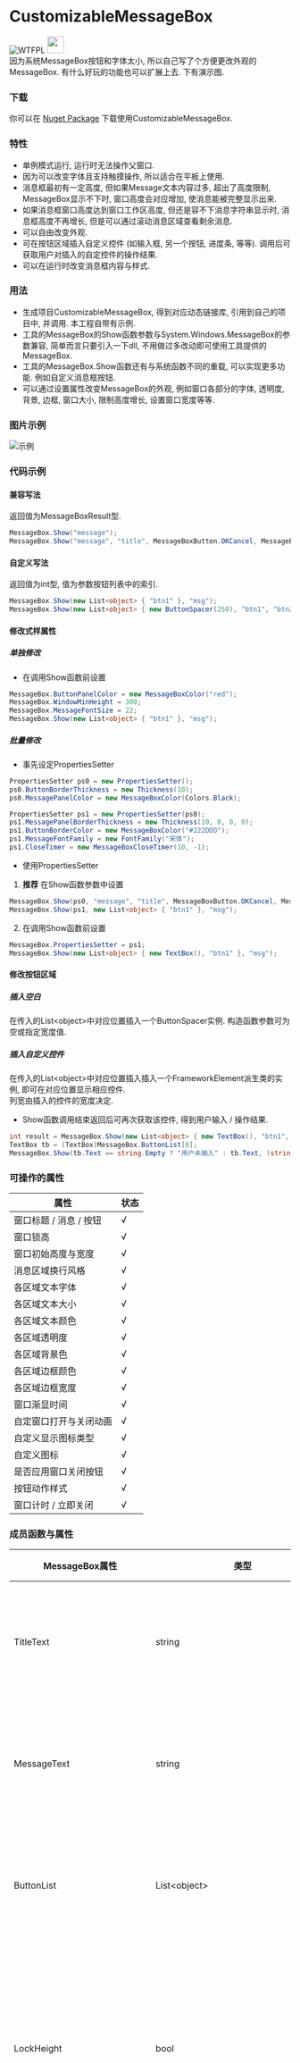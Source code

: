 # CustomizableMessageBox
 ![WTFPL](http://www.wtfpl.net/wp-content/uploads/2012/12/wtfpl-badge-1.png)
<img src="https://www.nuget.org/Content/gallery/img/logo-header.svg?sanitize=true" height="30px">  
 因为系统MessageBox按钮和字体太小, 所以自己写了个方便更改外观的MessageBox. 有什么好玩的功能也可以扩展上去. 下有演示图.  
### 下载
你可以在 [Nuget Package](https://www.nuget.org/packages/CustomizableMessageBox/) 下载使用CustomizableMessageBox.
### 特性
- 单例模式运行, 运行时无法操作父窗口. 
- 因为可以改变字体且支持触摸操作, 所以适合在平板上使用. 
- 消息框最初有一定高度, 但如果Message文本内容过多, 超出了高度限制, MessageBox显示不下时, 窗口高度会对应增加, 使消息能被完整显示出来. 
- 如果消息框窗口高度达到窗口工作区高度, 但还是容不下消息字符串显示时, 消息框高度不再增长, 但是可以通过滚动消息区域查看剩余消息. 
- 可以自由改变外观. 
- 可在按钮区域插入自定义控件 (如输入框, 另一个按钮, 进度条, 等等). 调用后可获取用户对插入的自定控件的操作结果. 
- 可以在运行时改变消息框内容与样式. 
### 用法
- 生成项目CustomizableMessageBox, 得到对应动态链接库, 引用到自己的项目中, 并调用. 本工程自带有示例. 
- 工具的MessageBox的Show函数参数与System.Windows.MessageBox的参数兼容, 简单而言只要引入一下dll, 不用做过多改动即可使用工具提供的MessageBox. 
- 工具的MessageBox.Show函数还有与系统函数不同的重载, 可以实现更多功能. 例如自定义消息框按钮. 
- 可以通过设置属性改变MessageBox的外观, 例如窗口各部分的字体, 透明度, 背景, 边框, 窗口大小, 限制高度增长, 设置窗口宽度等等. 
### 图片示例
![示例](https://www.iaders.com/wp-content/uploads/2019/12/mb-1.gif "粗略做了两种样式")
### 代码示例
#### 兼容写法
返回值为MessageBoxResult型. 
```csharp
MessageBox.Show("message");
MessageBox.Show("message", "title", MessageBoxButton.OKCancel, MessageBoxImage.Question);
```
#### 自定义写法
返回值为int型, 值为参数按钮列表中的索引. 
```csharp
MessageBox.Show(new List<object> { "btn1" }, "msg");
MessageBox.Show(new List<object> { new ButtonSpacer(250), "btn1", "btn2", "btn3", "btn4", "btn5", new ButtonSpacer(30) }, "msg", "title", MessageBoxImage.Asterisk);
```
#### 修改式样属性
##### 单独修改
- 在调用Show函数前设置
```csharp
MessageBox.ButtonPanelColor = new MessageBoxColor("red");
MessageBox.WindowMinHeight = 300;
MessageBox.MessageFontSize = 22;
MessageBox.Show(new List<object> { "btn1" }, "msg");
```
##### 批量修改
- 事先设定PropertiesSetter
```csharp
PropertiesSetter ps0 = new PropertiesSetter();
ps0.ButtonBorderThickness = new Thickness(10);
ps0.MessagePanelColor = new MessageBoxColor(Colors.Black);

PropertiesSetter ps1 = new PropertiesSetter(ps0);
ps1.MessagePanelBorderThickness = new Thickness(10, 0, 0, 0);
ps1.ButtonBorderColor = new MessageBoxColor("#222DDD");
ps1.MessageFontFamily = new FontFamily("宋体");
ps1.CloseTimer = new MessageBoxCloseTimer(10, -1);
```
- 使用PropertiesSetter
1. **推荐** 在Show函数参数中设置
```csharp
MessageBox.Show(ps0, "message", "title", MessageBoxButton.OKCancel, MessageBoxImage.Question);
MessageBox.Show(ps1, new List<object> { "btn1" }, "msg");
```
2. 在调用Show函数前设置
```csharp
MessageBox.PropertiesSetter = ps1;
MessageBox.Show(new List<object> { new TextBox(), "btn1" }, "msg");
```
#### 修改按钮区域
##### 插入空白
在传入的List&lt;object&gt;中对应位置插入一个ButtonSpacer实例. 构造函数参数可为空或指定宽度值. </br>
##### 插入自定义控件
在传入的List&lt;object&gt;中对应位置插入插入一个FrameworkElement派生类的实例, 即可在对应位置显示相应控件. </br>
列宽由插入的控件的宽度决定. </br>
- Show函数调用结束返回后可再次获取该控件, 得到用户输入 / 操作结果.
```csharp
int result = MessageBox.Show(new List<object> { new TextBox(), "btn1", "btn2" }, "msg");
TextBox tb = (TextBox)MessageBox.ButtonList[0];
MessageBox.Show(tb.Text == string.Empty ? "用户未输入" : tb.Text, (string)MessageBox.ButtonList[result]);
```
### 可操作的属性
|属性|状态|
|----|----|
|窗口标题 / 消息 / 按钮|√|
|窗口锁高|√|
|窗口初始高度与宽度|√|
|消息区域换行风格|√|
|各区域文本字体|√|
|各区域文本大小|√|
|各区域文本颜色|√|
|各区域透明度|√|
|各区域背景色|√|
|各区域边框颜色|√|
|各区域边框宽度|√|
|窗口渐显时间|√|
|自定窗口打开与关闭动画|√|
|自定义显示图标类型|√|
|自定义图标|√|
|是否应用窗口关闭按钮|√|
|按钮动作样式|√|
|窗口计时 / 立即关闭|√|
### 成员函数与属性
|MessageBox属性|类型|含义|静态|状态|
|----|----|----|----|----|
|TitleText|string|设置 / 获取标题文字|√|√|
|MessageText|string|设置 / 获取消息文字|√|√|
|ButtonList|List&lt;object&gt;|设置 / 获取按钮列表|√|√|
|LockHeight|bool|是否锁住窗口高度不允许自动增长|√|√|
|TextWrappingMode|TextWrapping|消息段落换行风格|√|√|
|WindowWidth|double|窗口宽度|√|√|
|WindowMinHeight|double|窗口最小 (初始) 高度|√|√|
|TitleFontFamily|FontFamily|标题文本字体|√|√|
|MessageFontFamily|FontFamily|消息文本字体|√|√|
|ButtonFontFamily|FontFamily|按钮文本字体|√|√|
|TitleFontSize|int|标题文本大小|√|√|
|MessageFontSize|int|消息文本大小|√|√|
|ButtonFontSize|int|按钮文本大小|√|√|
|TitleFontColor|MessageBoxColor|标题文本颜色|√|√|
|MessageFontColor|MessageBoxColor|消息文本颜色|√|√|
|ButtonFontColor|MessageBoxColor|按钮文本颜色|√|√|
|WindowOpacity|double|窗口整体透明度|√|√|
|TitleBarOpacity|double|标题区域透明度|√|√|
|MessageBarOpacity|double|消息区域透明度|√|√|
|ButtonBarOpacity|double|按钮区域透明度|√|√|
|TitlePanelColor|MessageBoxColor|标题区域背景色|√|√|
|MessagePanelColor|MessageBoxColor|消息区域背景色|√|√|
|ButtonPanelColor|MessageBoxColor|按钮区域背景色|√|√|
|WndBorderColor|MessageBoxColor|窗口边框颜色|√|√|
|TitlePanelBorderColor|MessageBoxColor|标题区域边框颜色|√|√|
|MessagePanelBorderColor|MessageBoxColor|消息区域边框颜色|√|√|
|ButtonPanelBorderColor|MessageBoxColor|按钮区域边框颜色|√|√|
|ButtonBorderColor|MessageBoxColor|按钮边框颜色|√|√|
|WndBorderThickness|MessageBoxColor|窗口边框宽度|√|√|
|TitlePanelBorderThickness|Thickness|标题区域边框宽度|√|√|
|MessagePanelBorderThickness|Thickness|消息区域边框宽度|√|√|
|ButtonPanelBorderThickness|Thickness|按钮区域边框宽度|√|√|
|ButtonBorderThickness|Thickness|按钮边框宽度|√|√|
|WindowShowDuration|Duration|窗口渐显时间|√|√|
|WindowShowAnimations|List&lt;KeyValuePair&lt;DependencyProperty, AnimationTimeline&gt;&gt;|窗口显示动画|√|√|
|WindowCloseAnimations|List&lt;KeyValuePair&lt;DependencyProperty, AnimationTimeline&gt;&gt;|窗口关闭动画|√|√|
|CloseIcon|BitmapImage|自定义关闭图标|√|√|
|WarningIcon|BitmapImage|自定义警告图标|√|√|
|ErrorIcon|BitmapImage|自定义错误图标|√|√|
|InfoIcon|BitmapImage|自定义信息图标|√|√|
|QuestionIcon|BitmapImage|自定义问题图标|√|√|
|EnableCloseButton|bool|应用窗口关闭按钮|√|√|
|ButtonStyleList|List&lt;Style&gt;|按钮动作样式|√|√|
|CloseTimer|MessageBoxCloseTimer|窗口计时 / 立即关闭|√|√|
|MessageBoxImageType|MessageBoxImage|设定显示的图标类型|√|√|

|MessageBox函数|含义|参数|返回值|静态|
|----|----|----|----|----|
|Show(string, string, MessageBoxButton, MessageBoxImage)|兼容形式调出消息窗口|消息, 标题 (选), 按钮类型 (选), 图标类型 (选)|MessageBoxResult|√|
|Show(List&lt;object&gt;, string, string, MessageBoxImage)|自定义形式调出消息窗口|按钮列表, 消息, 标题 (选), 图标类型 (选)|int|√|
|Show(PropertiesSetter, string, string, MessageBoxButton, MessageBoxImage)|兼容形式调出消息窗口, 并使用既有样式|样式, 消息, 标题 (选), 按钮类型 (选), 图标类型 (选)|MessageBoxResult|√|
|Show(PropertiesSetter, List&lt;object&gt;, string, string, MessageBoxImage)|自定义形式调出消息窗口, 并使用既有样式|样式, 按钮列表, 消息, 标题 (选), 图标类型 (选)|int|√|
|CloseNow()|立即关闭窗口|||√|
 
|MessageBoxColor属性|含义|类型|
|----|----|----|
|color|颜色值|object|
|colorType|颜色类型|ColorType|
 
|MessageBoxColor函数|含义|参数|返回值|静态|
|----|----|----|----|----|
|MessageBoxColor(object)|构造函数|十六进制颜色码字符串或者Color类的实例或颜色名字符串||×|
|MessageBoxColor(object, ColorType)|构造函数|十六进制颜色码字符串或者Color类的实例或颜色名字符串, ColorType枚举值||×|
|GetSolidColorBrush()|输出这个实例颜色实例对应的SolidColorBrush||SolidColorBrush|×|

|MessageBoxCloseTimer属性|含义|类型|
|----|----|----|
|timeSpan|距窗口关闭的时间|TimeSpan|
|result|窗口关闭后返回的返回值|int|

|MessageBoxCloseTimer函数|含义|参数|返回值|静态|
|----|----|----|----|----|
|MessageBoxCloseTimer(TimeSpan, int)|构造函数|TimeSpan实例 (距关闭的时间), 窗口关闭后返回的返回值||×|
|MessageBoxCloseTimer(int, int)|构造函数|距关闭的秒数, 窗口关闭后返回的返回值||×|

|PropertiesSetter属性|含义|
|----|----|
|略 (参考MessageBox属性)||

|PropertiesSetter函数|含义|参数|返回值|静态|
|----|----|----|----|----|
|PropertiesSetter()|构造函数|||×|
|PropertiesSetter(PropertiesSetter)|构造函数|一个既有的PropertiesSetter实例||×|

|ButtonSpacer属性|含义|类型|
|----|----|----|
|length|留白长度|double|

|ButtonSpacer函数|含义|参数|返回值|静态|
|----|----|----|----|----|
|ButtonSpacer()|构造函数|||×|
|ButtonSpacer(bool)|构造函数|是否与前一个元素进行行合并||×|
|ButtonSpacer(double)|构造函数|留白长度||×|
|ButtonSpacer(double, bool)|构造函数|留白长度, 是否与前一个元素进行行合并|留白长度|×|
|ButtonSpacer(double, GridUnitType)|构造函数|GridLength对象包含的值, GridLength对象包含的值的种类||×|
|ButtonSpacer(double, GridUnitType, bool)|构造函数|GridLength对象包含的值, GridLength对象包含的值的种类, 是否与前一个元素进行行合并||×|

|Info属性|含义|类型|
|----|----|----|
|StackException|保存报出的异常的栈|Stack&lt;Exception&gt;|
|IsLastShowSucceed|上次调用是否成功|bool|

|Info函数|含义|参数|返回值|静态|
|----|----|----|----|----|
|PrintLog(MessageBoxType)|调用消息框显示异常信息|消息框的类型 (自定或系统)|bool|√|
|PrintLog(string, bool, bool)|将异常信息输出到文本文件中|输出文本路径, 是否保留栈的内容, 是否输出到文件末尾|bool|√|

### Prefab 静态类
|GetPropertiesSetter函数|含义|参数|返回值|静态|
|----|----|----|----|----|
|GetPropertiesSetter(PropertiesSetterName)|获取预制的PropertiesSetter|枚举|PropertiesSetter|√|

|GetButonStyle函数|含义|参数|返回值|静态|
|----|----|----|----|----|
|GetButonStyle(ButtonStyleName)|获取预制的ButonStyle|枚举|Style|√|